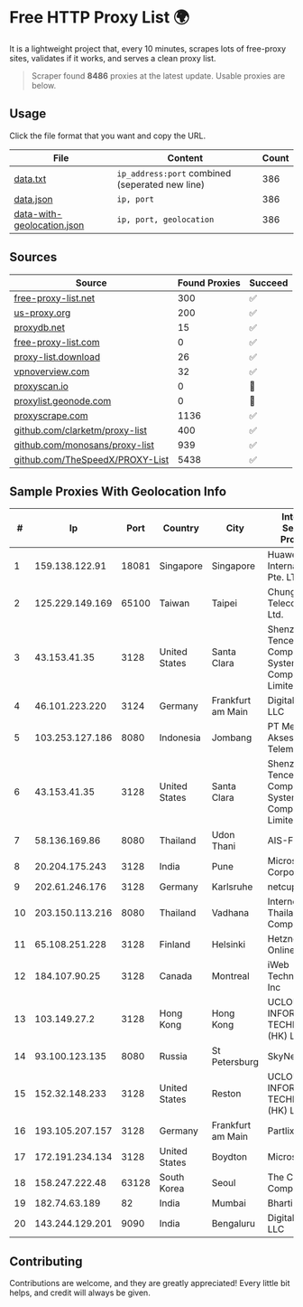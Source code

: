 
# Free HTTP Proxy List 🌍

It is a lightweight project that, every 10 minutes, scrapes lots of free-proxy sites, validates if it works, and serves a clean proxy list.


> Scraper found **8486** proxies at the latest update. Usable proxies are below.

## Usage

Click the file format that you want and copy the URL.


|File|Content|Count|
|----|-------|-----|
|[data.txt](https://raw.githubusercontent.com/themiralay/Proxy-List-World/master/data.txt)|`ip_address:port` combined (seperated new line)|386|
|[data.json](https://raw.githubusercontent.com/themiralay/Proxy-List-World/master/data.json)|`ip, port`|386|
|[data-with-geolocation.json](https://raw.githubusercontent.com/themiralay/Proxy-List-World/master/data-with-geolocation.json)|`ip, port, geolocation`|386|

## Sources

|Source|Found Proxies|Succeed|
|------|-------------|-------|
|[free-proxy-list.net](https://free-proxy-list.net)|300|✅|
|[us-proxy.org](https://www.us-proxy.org)|200|✅|
|[proxydb.net](http://proxydb.net)|15|✅|
|[free-proxy-list.com](https://free-proxy-list.com/?page=&port=&type%5B%5D=http&type%5B%5D=https&up_time=0&search=Search)|0|✅|
|[proxy-list.download](https://www.proxy-list.download/HTTP)|26|✅|
|[vpnoverview.com](https://vpnoverview.com/privacy/anonymous-browsing/free-proxy-servers)|32|✅|
|[proxyscan.io](https://www.proxyscan.io)|0|🚫|
|[proxylist.geonode.com](https://proxylist.geonode.com/api/proxy-list?limit=300&page=1&sort_by=lastChecked&sort_type=desc&protocols=http,https)|0|🚫|
|[proxyscrape.com](https://api.proxyscrape.com/v2/?request=displayproxies&protocol=http&timeout=10000&country=all&ssl=all&anonymity=all)|1136|✅|
|[github.com/clarketm/proxy-list](https://raw.githubusercontent.com/clarketm/proxy-list/master/proxy-list-raw.txt)|400|✅|
|[github.com/monosans/proxy-list](https://raw.githubusercontent.com/monosans/proxy-list/main/proxies/http.txt)|939|✅|
|[github.com/TheSpeedX/PROXY-List](https://raw.githubusercontent.com/TheSpeedX/PROXY-List/master/http.txt)|5438|✅|


## Sample Proxies With Geolocation Info

|#|Ip|Port|Country|City|Internet Service Provider|
|-|--|----|-------|----|-------------------------|
|1|159.138.122.91|18081|Singapore|Singapore|Huawei International Pte. LTD|
|2|125.229.149.169|65100|Taiwan|Taipei|Chunghwa Telecom Co., Ltd.|
|3|43.153.41.35|3128|United States|Santa Clara|Shenzhen Tencent Computer Systems Company Limited|
|4|46.101.223.220|3124|Germany|Frankfurt am Main|DigitalOcean, LLC|
|5|103.253.127.186|8080|Indonesia|Jombang|PT Media Akses Telematika|
|6|43.153.41.35|3128|United States|Santa Clara|Shenzhen Tencent Computer Systems Company Limited|
|7|58.136.169.86|8080|Thailand|Udon Thani|AIS-Fibre|
|8|20.204.175.243|3128|India|Pune|Microsoft Corporation|
|9|202.61.246.176|3128|Germany|Karlsruhe|netcup GmbH|
|10|203.150.113.216|8080|Thailand|Vadhana|Internet Thailand Company Ltd.|
|11|65.108.251.228|3128|Finland|Helsinki|Hetzner Online GmbH|
|12|184.107.90.25|3128|Canada|Montreal|iWeb Technologies Inc|
|13|103.149.27.2|3128|Hong Kong|Hong Kong|UCLOUD INFORMATION TECHNOLOGY (HK) LIMITED|
|14|93.100.123.135|8080|Russia|St Petersburg|SkyNet LLC|
|15|152.32.148.233|3128|United States|Reston|UCLOUD INFORMATION TECHNOLOGY (HK) LIMITED|
|16|193.105.207.157|3128|Germany|Frankfurt am Main|Partlix, Ltd.|
|17|172.191.234.134|3128|United States|Boydton|Microsoft|
|18|158.247.222.48|63128|South Korea|Seoul|The Constant Company, LLC|
|19|182.74.63.189|82|India|Mumbai|Bharti Airtel|
|20|143.244.129.201|9090|India|Bengaluru|DigitalOcean, LLC|



## Contributing

Contributions are welcome, and they are greatly appreciated! Every
little bit helps, and credit will always be given.


